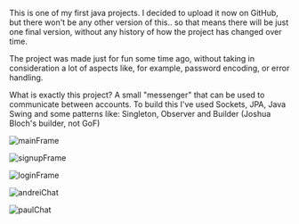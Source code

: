This is one of my first java projects. I decided to upload it now on GitHub, but there won't be any other version of this.. so that means there will be just one final version, without any history of how the project has changed over time.

The project was made just for fun some time ago, without taking in consideration a lot of aspects like, for example, password encoding, or error handling.

What is exactly this project? A small "messenger" that can be used to communicate between accounts.
To build this I've used Sockets, JPA, Java Swing and some patterns like: Singleton, Observer and Builder (Joshua Bloch's builder, not GoF)

![mainFrame](https://github.com/florin06098/fsMessenger/assets/146831453/8d0bb66c-fa75-42f6-b70a-2e217846249c)

![signupFrame](https://github.com/florin06098/fsMessenger/assets/146831453/2c7c2632-1edc-4ea8-b787-541bdfb5a6bf)

![loginFrame](https://github.com/florin06098/fsMessenger/assets/146831453/050d330b-b1a3-4eda-8b03-a1b261ca0193)

![andreiChat](https://github.com/florin06098/fsMessenger/assets/146831453/a46a8ff5-2278-4515-af5d-66eb4df2f2cb)

![paulChat](https://github.com/florin06098/fsMessenger/assets/146831453/89b92452-e8cf-43a2-baca-22b4dc621bb1)
